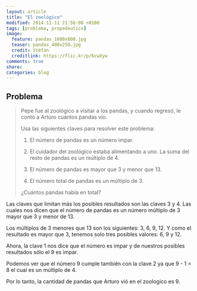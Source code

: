```yaml
---
layout: article
title: "El zoológico"
modified: 2014-11-11 21:56:08 +0100
tags: [problema, propedeutico]
image:
  feature: pandas_1600x800.jpg
  teaser: pandas_400x250.jpg
  credit: Stéfan
  creditlink: https://flic.kr/p/6cwXyw
comments: true
share: 
categories: blog
---
```

Problema
--------

> Pepe fue al zoológico a visitar a los pandas, y cuando regresó, le contó a Arturo cuántos 
pandas vio.
>
>Usa las siguientes claves para resolver este problema:
>
>1. El número de pandas es un número impar.
>
>2. El cuidador del zoológico estaba alimentando a uno. La suma del resto de pandas es un múltiplo de 4.
>
>3. El número de pandas es mayor que 3 y menor que 13.
>
>4. El número total de pandas es un múltiplo de 3.
>
>¿Cuántos pandas había en total?

Las claves que limitan más los posibles resultados son las claves 3 y 4. Las cuales nos dicen que el número de pandas es un número
múltiplo de 3 mayor que 3 y menor de 13.

Los múltiplos de 3 menores que 13 son los siguientes: 3, 6, 9, 12. Y como el resultado es mayor que 3, tenemos solo tres posibles valores: 6, 9 y 12.

Ahora, la clave 1 nos dice que el número es impar y de nuestros posibles resultados sólo el 9 es impar.

Podemos ver que el número 9 cumple también con la clave 2 ya que 9 - 1 = 8 el cual es un múltiplo de 4.

Por lo tanto, la cantidad de pandas que Arturo vió en el zoologico es 9.